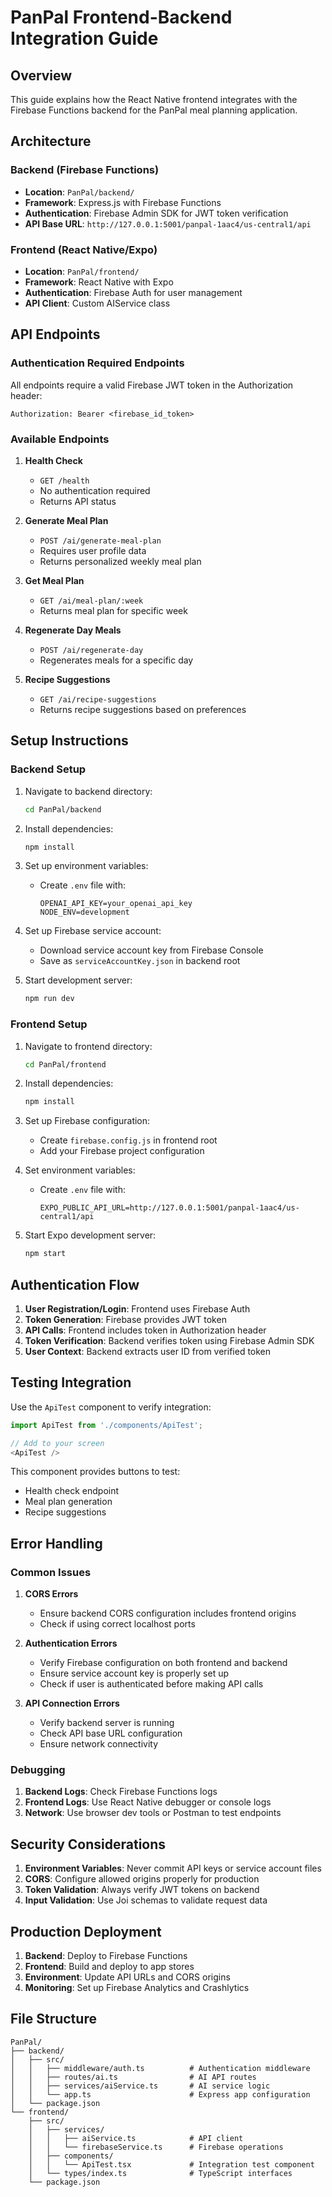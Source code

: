 # PanPal Frontend-Backend Integration Guide

## Overview
This guide explains how the React Native frontend integrates with the Firebase Functions backend for the PanPal meal planning application.

## Architecture

### Backend (Firebase Functions)
- **Location**: `PanPal/backend/`
- **Framework**: Express.js with Firebase Functions
- **Authentication**: Firebase Admin SDK for JWT token verification
- **API Base URL**: `http://127.0.0.1:5001/panpal-1aac4/us-central1/api`

### Frontend (React Native/Expo)
- **Location**: `PanPal/frontend/`
- **Framework**: React Native with Expo
- **Authentication**: Firebase Auth for user management
- **API Client**: Custom AIService class

## API Endpoints

### Authentication Required Endpoints
All endpoints require a valid Firebase JWT token in the Authorization header:
```
Authorization: Bearer <firebase_id_token>
```

### Available Endpoints

1. **Health Check**
   - `GET /health`
   - No authentication required
   - Returns API status

2. **Generate Meal Plan**
   - `POST /ai/generate-meal-plan`
   - Requires user profile data
   - Returns personalized weekly meal plan

3. **Get Meal Plan**
   - `GET /ai/meal-plan/:week`
   - Returns meal plan for specific week

4. **Regenerate Day Meals**
   - `POST /ai/regenerate-day`
   - Regenerates meals for a specific day

5. **Recipe Suggestions**
   - `GET /ai/recipe-suggestions`
   - Returns recipe suggestions based on preferences

## Setup Instructions

### Backend Setup
1. Navigate to backend directory:
   ```bash
   cd PanPal/backend
   ```

2. Install dependencies:
   ```bash
   npm install
   ```

3. Set up environment variables:
   - Create `.env` file with:
     ```
     OPENAI_API_KEY=your_openai_api_key
     NODE_ENV=development
     ```

4. Set up Firebase service account:
   - Download service account key from Firebase Console
   - Save as `serviceAccountKey.json` in backend root

5. Start development server:
   ```bash
   npm run dev
   ```

### Frontend Setup
1. Navigate to frontend directory:
   ```bash
   cd PanPal/frontend
   ```

2. Install dependencies:
   ```bash
   npm install
   ```

3. Set up Firebase configuration:
   - Create `firebase.config.js` in frontend root
   - Add your Firebase project configuration

4. Set environment variables:
   - Create `.env` file with:
     ```
     EXPO_PUBLIC_API_URL=http://127.0.0.1:5001/panpal-1aac4/us-central1/api
     ```

5. Start Expo development server:
   ```bash
   npm start
   ```

## Authentication Flow

1. **User Registration/Login**: Frontend uses Firebase Auth
2. **Token Generation**: Firebase provides JWT token
3. **API Calls**: Frontend includes token in Authorization header
4. **Token Verification**: Backend verifies token using Firebase Admin SDK
5. **User Context**: Backend extracts user ID from verified token

## Testing Integration

Use the `ApiTest` component to verify integration:

```typescript
import ApiTest from './components/ApiTest';

// Add to your screen
<ApiTest />
```

This component provides buttons to test:
- Health check endpoint
- Meal plan generation
- Recipe suggestions

## Error Handling

### Common Issues

1. **CORS Errors**
   - Ensure backend CORS configuration includes frontend origins
   - Check if using correct localhost ports

2. **Authentication Errors**
   - Verify Firebase configuration on both frontend and backend
   - Ensure service account key is properly set up
   - Check if user is authenticated before making API calls

3. **API Connection Errors**
   - Verify backend server is running
   - Check API base URL configuration
   - Ensure network connectivity

### Debugging

1. **Backend Logs**: Check Firebase Functions logs
2. **Frontend Logs**: Use React Native debugger or console logs
3. **Network**: Use browser dev tools or Postman to test endpoints

## Security Considerations

1. **Environment Variables**: Never commit API keys or service account files
2. **CORS**: Configure allowed origins properly for production
3. **Token Validation**: Always verify JWT tokens on backend
4. **Input Validation**: Use Joi schemas to validate request data

## Production Deployment

1. **Backend**: Deploy to Firebase Functions
2. **Frontend**: Build and deploy to app stores
3. **Environment**: Update API URLs and CORS origins
4. **Monitoring**: Set up Firebase Analytics and Crashlytics

## File Structure

```
PanPal/
├── backend/
│   ├── src/
│   │   ├── middleware/auth.ts          # Authentication middleware
│   │   ├── routes/ai.ts                # AI API routes
│   │   ├── services/aiService.ts       # AI service logic
│   │   └── app.ts                      # Express app configuration
│   └── package.json
└── frontend/
    ├── src/
    │   ├── services/
    │   │   ├── aiService.ts            # API client
    │   │   └── firebaseService.ts      # Firebase operations
    │   ├── components/
    │   │   └── ApiTest.tsx             # Integration test component
    │   └── types/index.ts              # TypeScript interfaces
    └── package.json
``` 